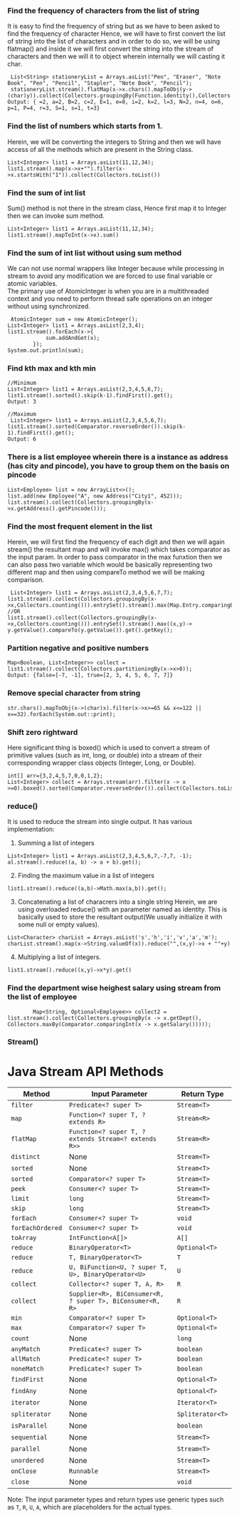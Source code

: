 ### Find the frequency of characters from the list of string 
It is easy to find the frequency of string but as we have to been asked to find the frequency of character Hence, we will have to first convert the list of string into the 
list of characters and in order to do so, we will be using flatmap() and inside it we will first convert the string into the stream of characters and then we will it to object wherein
internally we will casting it char. 
```
 List<String> stationeryList = Arrays.asList("Pen", "Eraser", "Note Book", "Pen", "Pencil", "Stapler", "Note Book", "Pencil");
 stationeryList.stream().flatMap(x->x.chars().mapToObj(y->(char)y)).collect(Collectors.groupingBy(Function.identity(),Collectors.counting()));
Output: { =2, a=2, B=2, c=2, E=1, e=8, i=2, k=2, l=3, N=2, n=4, o=6, p=1, P=4, r=3, S=1, s=1, t=3} 
```
### Find the list of numbers which starts from 1.
Herein, we will be converting the integers to String and then we will have access of all the methods which are present in the String class.
```
List<Integer> list1 = Arrays.asList(11,12,34);
list1.stream().map(x->x+"").filter(x->x.startsWith("1")).collect(Collectors.toList())
```
### Find the sum of int list 
Sum() method is not there in the stream class, Hence first map it to Integer then we can invoke sum method.
```
List<Integer> list1 = Arrays.asList(11,12,34);
list1.stream().mapToInt(x->x).sum()
```
### Find the sum of int list without using sum method
We can not use normal wrappers like Integer because while processing in stream to avoid any modification we are forced to use final variable or atomic variables.  
The primary use of AtomicInteger is when you are in a multithreaded context and you need to perform thread safe operations on an integer without using synchronized. 
```
 AtomicInteger sum = new AtomicInteger();
List<Integer> list1 = Arrays.asList(2,3,4);
list1.stream().forEach(x->{
            sum.addAndGet(x);
        });
System.out.println(sum);
```
### Find kth max and kth min
```
//Minimum
List<Integer> list1 = Arrays.asList(2,3,4,5,6,7);
list1.stream().sorted().skip(k-1).findFirst().get();
Output: 3
```
```
//Maximum
 List<Integer> list1 = Arrays.asList(2,3,4,5,6,7);
list1.stream().sorted(Comparator.reverseOrder()).skip(k-1).findFirst().get();
Output: 6
```
### There is a list employee wherein there is a instance as address (has city and pincode), you have to group them on the basis on pincode
```
List<Employee> list = new ArrayList<>();
list.add(new Employee("A", new Address("City1", 452)));
list.stream().collect(Collectors.groupingBy(x->x.getAddress().getPincode()));
```

### Find the most frequent element in the list
Herein, we will first find the frequency of each digit and then we will again stream() the resultant map and will invoke max() which takes comparator as the input param. In order to pass comparator in the max funxtion then we can also pass two variable which would be basically 
representing two different map and then using compareTo method we will be making comparison.
```
 List<Integer> list1 = Arrays.asList(2,3,4,5,6,7,7);
list1.stream().collect(Collectors.groupingBy(x->x,Collectors.counting())).entrySet().stream().max(Map.Entry.comparingByValue()).get().getKey();
//OR
list1.stream().collect(Collectors.groupingBy(x->x,Collectors.counting())).entrySet().stream().max((x,y)-> y.getValue().compareTo(y.getValue()).get().getKey();
```
### Partition negative and positive numbers  
```
Map<Boolean, List<Integer>> collect = list1.stream().collect(Collectors.partitioningBy(x->x>0));
Output: {false=[-7, -1], true=[2, 3, 4, 5, 6, 7, 7]}
```
### Remove special character from string
```
str.chars().mapToObj(x->(char)x).filter(x->x>=65 && x<=122 || x==32).forEach(System.out::print);
```

### Shift zero rightward
Here significant thing is boxed() which is used to convert a stream of primitive values (such as int, long, or double) into a stream of their corresponding wrapper class objects (Integer, Long, or Double).
```
int[] arr={3,2,4,5,7,0,0,1,2};
List<Integer> collect = Arrays.stream(arr).filter(x -> x >=0).boxed().sorted(Comparator.reverseOrder()).collect(Collectors.toList());
```
### reduce()
It is used to reduce the stream into single output. It has various implementation:
1. Summing a list of integers
```
List<Integer> list1 = Arrays.asList(2,3,4,5,6,7,-7,7, -1);
al.stream().reduce((a, b) -> a + b).get();
```
2. Finding the maximum value in a list of integers
```
list1.stream().reduce((a,b)->Math.max(a,b)).get();
```
3. Concatenating a list of characrers into a single string
Herein, we are using overloaded reduce() with an parameter named as identity. This is basically used to store the resultant output(We usually initialize it with some null or empty values). 
```
List<Character> charList = Arrays.asList('s','h','i','v','a','m');
charList.stream().map(x->String.valueOf(x)).reduce("",(x,y)->x + ""+y)
```
4. Multiplying a list of integers.
```
list1.stream().reduce((x,y)->x*y).get()
```
### Find the department wise heighest salary using stream from the list of employee
```
        Map<String, Optional<Employee>> collect2 = list.stream().collect(Collectors.groupingBy(x -> x.getDept(), Collectors.maxBy(Comparator.comparingInt(x -> x.getSalary()))));

```
### Stream()
# Java Stream API Methods

| Method                         | Input Parameter                                  | Return Type                        |
|--------------------------------|--------------------------------------------------|------------------------------------|
| `filter`                       | `Predicate<? super T>`                           | `Stream<T>`                        |
| `map`                          | `Function<? super T, ? extends R>`               | `Stream<R>`                        |
| `flatMap`                      | `Function<? super T, ? extends Stream<? extends R>>` | `Stream<R>`                        |
| `distinct`                     | None                                             | `Stream<T>`                        |
| `sorted`                       | None                                             | `Stream<T>`                        |
| `sorted`                       | `Comparator<? super T>`                          | `Stream<T>`                        |
| `peek`                         | `Consumer<? super T>`                            | `Stream<T>`                        |
| `limit`                        | `long`                                           | `Stream<T>`                        |
| `skip`                         | `long`                                           | `Stream<T>`                        |
| `forEach`                      | `Consumer<? super T>`                            | `void`                             |
| `forEachOrdered`               | `Consumer<? super T>`                            | `void`                             |
| `toArray`                      | `IntFunction<A[]>`                               | `A[]`                              |
| `reduce`                       | `BinaryOperator<T>`                              | `Optional<T>`                      |
| `reduce`                       | `T, BinaryOperator<T>`                           | `T`                                |
| `reduce`                       | `U, BiFunction<U, ? super T, U>, BinaryOperator<U>` | `U`                                |
| `collect`                      | `Collector<? super T, A, R>`                     | `R`                                |
| `collect`                      | `Supplier<R>, BiConsumer<R, ? super T>, BiConsumer<R, R>` | `R`                                |
| `min`                          | `Comparator<? super T>`                          | `Optional<T>`                      |
| `max`                          | `Comparator<? super T>`                          | `Optional<T>`                      |
| `count`                        | None                                             | `long`                             |
| `anyMatch`                     | `Predicate<? super T>`                           | `boolean`                          |
| `allMatch`                     | `Predicate<? super T>`                           | `boolean`                          |
| `noneMatch`                    | `Predicate<? super T>`                           | `boolean`                          |
| `findFirst`                    | None                                             | `Optional<T>`                      |
| `findAny`                      | None                                             | `Optional<T>`                      |
| `iterator`                     | None                                             | `Iterator<T>`                      |
| `spliterator`                  | None                                             | `Spliterator<T>`                   |
| `isParallel`                   | None                                             | `boolean`                          |
| `sequential`                   | None                                             | `Stream<T>`                        |
| `parallel`                     | None                                             | `Stream<T>`                        |
| `unordered`                    | None                                             | `Stream<T>`                        |
| `onClose`                      | `Runnable`                                       | `Stream<T>`                        |
| `close`                        | None                                             | `void`                             |

Note: The input parameter types and return types use generic types such as `T`, `R`, `U`, `A`, which are placeholders for the actual types.















